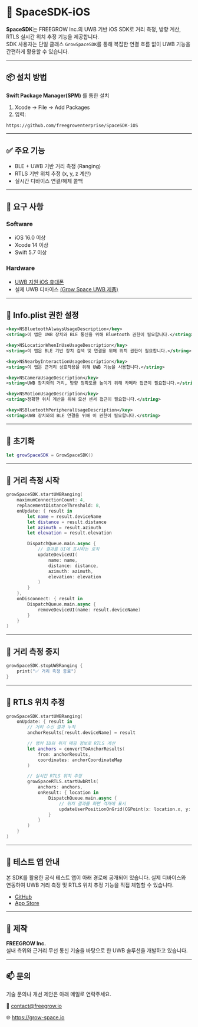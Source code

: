 # 📡 SpaceSDK-iOS

**SpaceSDK**는 FREEGROW Inc.의 UWB 기반 iOS SDK로 거리 측정, 방향 계산, RTLS 실시간 위치 추정 기능을 제공합니다.  
SDK 사용자는 단일 클래스 `GrowSpaceSDK`를 통해 복잡한 연결 흐름 없이 UWB 기능을 간편하게 활용할 수 있습니다.

---

## 📦 설치 방법

**Swift Package Manager(SPM)** 를 통한 설치

1. Xcode → File → Add Packages
2. 입력:
```
https://github.com/freegrowenterprise/SpaceSDK-iOS
```

---

## ✅ 주요 기능
- BLE + UWB 기반 거리 측정 (Ranging)
- RTLS 기반 위치 추정 (x, y, z 계산)
- 실시간 디바이스 연결/해제 콜백

---

## 🔧 요구 사항

### Software
- iOS 16.0 이상
- Xcode 14 이상
- Swift 5.7 이상

### Hardware
- [UWB 지원 iOS 휴대폰](https://blog.naver.com/growdevelopers/223775171523)
- 실제 UWB 디바이스 [(Grow Space UWB 제품)](https://grow-space.io/product/n1-mk-01/)

---

## 📑 Info.plist 권한 설정
```xml
<key>NSBluetoothAlwaysUsageDescription</key>
<string>이 앱은 UWB 장치와 BLE 통신을 위해 Bluetooth 권한이 필요합니다.</string>

<key>NSLocationWhenInUseUsageDescription</key>
<string>이 앱은 BLE 기반 장치 검색 및 연결을 위해 위치 권한이 필요합니다.</string>

<key>NSNearbyInteractionUsageDescription</key>
<string>이 앱은 근거리 상호작용을 위해 UWB 기능을 사용합니다.</string>

<key>NSCameraUsageDescription</key>
<string>UWB 장치와의 거리, 방향 정확도를 높이기 위해 카메라 접근이 필요합니다.</string>

<key>NSMotionUsageDescription</key>
<string>정확한 위치 계산을 위해 모션 센서 접근이 필요합니다.</string>

<key>NSBluetoothPeripheralUsageDescription</key>
<string>UWB 장치와의 BLE 연결을 위해 이 권한이 필요합니다.</string>
```

---

## 🧱 초기화

```swift
let growSpaceSDK = GrowSpaceSDK()
```

---

## 🚀 거리 측정 시작
```swift
growSpaceSDK.startUWBRanging(
    maximumConnectionCount: 4,
    replacementDistanceThreshold: 8,
    onUpdate: { result in
        let name = result.deviceName
        let distance = result.distance
        let azimuth = result.azimuth
        let elevation = result.elevation

        DispatchQueue.main.async {
            // 결과를 UI에 표시하는 로직
            updateDeviceUI(
                name: name,
                distance: distance,
                azimuth: azimuth,
                elevation: elevation
            )
        }
    },
    onDisconnect: { result in
        DispatchQueue.main.async {
            removeDeviceUI(name: result.deviceName)
        }
    }
)
```

---

## 🛑 거리 측정 중지

```swift
growSpaceSDK.stopUWBRanging {
    print("✅ 거리 측정 종료")
}
```

---


## 📍 RTLS 위치 추정
```swift
growSpaceSDK.startUWBRanging(
    onUpdate: { result in
        // 거리 수신 결과 누적
        anchorResults[result.deviceName] = result

        // 앵커 ID와 위치 매핑 정보로 RTLS 계산
        let anchors = convertToAnchorResults(
            from: anchorResults,
            coordinates: anchorCoordinateMap
        )

        // 실시간 RTLS 위치 추정
        growSpaceRTLS.startUwbRtls(
            anchors: anchors,
            onResult: { location in
                DispatchQueue.main.async {
                    // 위치 결과를 화면 격자에 표시
                    updateUserPositionOnGrid(CGPoint(x: location.x, y: location.y))
                }
            }
        )
    }
)
```

---

## 📱 테스트 앱 안내

본 SDK를 활용한 공식 테스트 앱이 아래 경로에 공개되어 있습니다.
실제 디바이스와 연동하여 UWB 거리 측정 및 RTLS 위치 추정 기능을 직접 체험할 수 있습니다.

- [GitHub](https://github.com/freegrowenterprise/SpaceSDK-iOS-TestApp)
- [App Store](https://apps.apple.com/us/app/space-uwb/id6745208882)

 ---

## 🏢 제작

**FREEGROW Inc.**  
실내 측위와 근거리 무선 통신 기술을 바탕으로 한 UWB 솔루션을 개발하고 있습니다.

---

## 📫 문의

기술 문의나 개선 제안은 아래 메일로 연락주세요.

📮 contact@freegrow.io

🌐 https://grow-space.io

